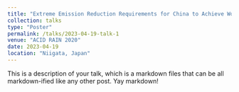 ```yaml
---
title: "Extreme Emission Reduction Requirements for China to Achieve World Health Organization Global Air Quality Guidelines"
collection: talks
type: "Poster"
permalink: /talks/2023-04-19-talk-1
venue: "ACID RAIN 2020"
date: 2023-04-19
location: "Niigata, Japan"
---
```


This is a description of your talk, which is a markdown files that can be all markdown-ified like any other post. Yay markdown!
